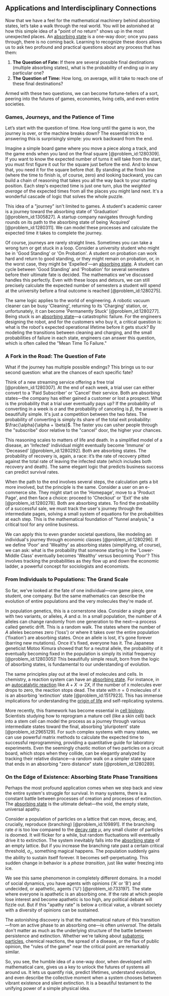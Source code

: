 ## Applications and Interdisciplinary Connections

Now that we have a feel for the mathematical machinery behind absorbing states, let’s take a walk through the real world. You will be astonished at how this simple idea of a "point of no return" shows up in the most unexpected places. An [absorbing state](@article_id:274039) is a one-way door; once you pass through, there is no coming back. Learning to recognize these doors allows us to ask two profound and practical questions about any process that has them:

1.  **The Question of Fate:** If there are several possible final destinations (multiple absorbing states), what is the probability of ending up in any particular one?
2.  **The Question of Time:** How long, on average, will it take to reach one of these final destinations?

Armed with these two questions, we can become fortune-tellers of a sort, peering into the futures of games, economies, living cells, and even entire societies.

### Games, Journeys, and the Patience of Time

Let’s start with the question of time. How long until the game is won, the journey is over, or the machine breaks down? The essential trick to answering this is surprisingly simple: you work backward from the end.

Imagine a simple board game where you move a piece along a track, and the game ends when you land on the final square [@problem_id:1280309]. If you want to know the expected number of turns it will take from the start, you must first figure it out for the square just before the end. And to know that, you need it for the square before *that*. By standing at the finish line (where the time to finish is, of course, zero) and looking backward, you can build a chain of reasoning that takes you all the way back to your starting position. Each step's expected time is just one turn, plus the *weighted average* of the expected times from all the places you might land next. It's a wonderful cascade of logic that solves the whole puzzle.

This idea of a "journey" isn't limited to games. A student's academic career is a journey toward the absorbing state of 'Graduation' [@problem_id:1305827]. A startup company navigates through funding rounds on its path to the absorbing state of being 'Acquired' [@problem_id:1280311]. We can model these processes and calculate the expected time it takes to complete the journey.

Of course, journeys are rarely straight lines. Sometimes you can take a wrong turn or get stuck in a loop. Consider a university student who might be in 'Good Standing' or 'On Probation'. A student on probation can work hard and return to good standing, or they might remain on probation, or, in the worst case, they might be 'Expelled'—an [absorbing state](@article_id:274039). A student can cycle between 'Good Standing' and 'Probation' for several semesters before their ultimate fate is decided. The mathematics we've discussed handles this perfectly. Even with these loops and detours, we can still precisely calculate the expected number of semesters a student will spend at the university before a final outcome is reached [@problem_id:1280275].

The same logic applies to the world of engineering. A robotic vacuum cleaner can be busy 'Cleaning', returning to its 'Charging' station, or, unfortunately, it can become 'Permanently Stuck' [@problem_id:1280277]. Being stuck is an [absorbing state](@article_id:274039)—a catastrophic failure. For the engineers designing the robot, and for the customers who buy it, a critical question is: what is the robot's expected operational lifetime before it gets stuck? By modeling the transitions between cleaning and charging, and the small probabilities of failure in each state, engineers can answer this question, which is often called the "Mean Time To Failure."

### A Fork in the Road: The Question of Fate

What if the journey has multiple possible endings? This brings us to our second question: what are the chances of each specific fate?

Think of a new streaming service offering a free trial [@problem_id:1280307]. At the end of each week, a trial user can either convert to a 'Paid Subscriber' or 'Cancel' their service. Both are absorbing states—the company has either gained a customer or lost a prospect. What is the probability that a trial user eventually pays up? If the probability of converting in a week is $\alpha$ and the probability of canceling is $\beta$, the answer is beautifully simple. It's just a competition between the two fates. The probability of converting is simply its share of the total exit probability: $\frac{\alpha}{\alpha + \beta}$. The faster you can usher people through the "subscribe" door relative to the "cancel" door, the higher your chances.

This reasoning scales to matters of life and death. In a simplified model of a disease, an 'Infected' individual might eventually become 'Immune' or 'Deceased' [@problem_id:1280292]. Both are absorbing states. The probability of recovery is, again, a race: it’s the rate of recovery pitted against the total rate of leaving the infected state (which includes both recovery and death). The same elegant logic that predicts business success can predict survival rates.

When the path to the end involves several steps, the calculation gets a bit more involved, but the principle is the same. Consider a user on an e-commerce site. They might start on the 'Homepage', move to a 'Product Page', and then face a choice: proceed to 'Checkout' or 'Exit' the site [@problem_id:1280278]. Both are absorbing states. To find the probability of a successful sale, we must track the user's journey through the intermediate pages, solving a small system of equations for the probabilities at each step. This is the mathematical foundation of "funnel analysis," a critical tool for any online business.

We can apply this to even grander societal questions, like modeling an individual's journey through economic classes [@problem_id:1280296]. If we define 'Poor' and 'Wealthy' as absorbing states (simplifying, of course), we can ask: what is the probability that someone starting in the 'Lower-Middle Class' eventually becomes 'Wealthy' versus becoming 'Poor'? This involves tracking the probabilities as they flow up and down the economic ladder, a powerful concept for sociologists and economists.

### From Individuals to Populations: The Grand Scale

So far, we've looked at the fate of one individual—one game piece, one student, one company. But the same mathematics can describe the evolution of entire populations and the very molecules they're made of.

In population genetics, this is a cornerstone idea. Consider a single gene with two variants, or alleles, $A$ and $a$. In a small population, the number of $A$ alleles can change randomly from one generation to the next—a process called genetic drift. This is a random walk. The states where the number of $A$ alleles becomes zero ('loss') or where it takes over the entire population ('fixation') are absorbing states. Once an allele is lost, it's gone forever (barring new mutations). Once it's fixed, everyone has it. The Japanese geneticist Motoo Kimura showed that for a neutral allele, the probability of it eventually becoming fixed in the population is simply its initial frequency [@problem_id:1280305]! This beautifully simple result, born from the logic of absorbing states, is fundamental to our understanding of evolution.

The same principles play out at the level of molecules and cells. In chemistry, a reaction system can have an [absorbing state](@article_id:274039). For instance, in an [autocatalytic reaction](@article_id:184743) like $A + X \to 2X$, if the number of `X` molecules ever drops to zero, the reaction stops dead. The state with $n=0$ molecules of `X` is an absorbing 'extinction' state [@problem_id:1517923]. This has immense implications for understanding the [origin of life](@article_id:152158) and self-replicating systems.

More recently, this framework has become essential in [cell biology](@article_id:143124). Scientists studying how to reprogram a mature cell (like a skin cell) back into a stem cell can model the process as a journey through various intermediate states toward the final, absorbing 'pluripotent' state [@problem_id:2965129]. For such complex systems with many states, we can use powerful matrix methods to calculate the expected time to successful reprogramming, providing a quantitative guide for laboratory experiments. Even the seemingly chaotic motion of two particles on a circuit board, which stops when they collide, can be elegantly analyzed by tracking their relative distance—a random walk on a simpler state space that ends in an absorbing "zero distance" state [@problem_id:1280289].

### On the Edge of Existence: Absorbing State Phase Transitions

Perhaps the most profound application comes when we step back and view the entire system's struggle for survival. In many systems, there is a constant battle between processes of creation and processes of extinction. The [absorbing state](@article_id:274039) is the ultimate defeat—the void, the empty state, universal apathy.

Consider a population of particles on a lattice that can move, decay, and, crucially, reproduce (branching) [@problem_id:109891]. If the branching rate $\sigma$ is too low compared to the [decay rate](@article_id:156036) $\mu$, any small cluster of particles is doomed. It will flicker for a while, but random fluctuations will eventually drive it to extinction. The system inevitably falls into the [absorbing state](@article_id:274039) of an empty lattice. But if you increase the branching rate past a certain critical threshold, $\sigma_c$, something magical happens. The population suddenly gains the ability to sustain itself forever. It becomes self-perpetuating. This sudden change in behavior is a *phase transition*, just like water freezing into ice.

We see this same phenomenon in completely different domains. In a model of social dynamics, you have agents with opinions ('A' or 'B') and undecided, or apathetic, agents ('U') [@problem_id:733197]. The state where everyone is apathetic is an absorbing one. If the rate at which people lose interest and become apathetic is too high, any political debate will fizzle out. But if this "apathy rate" is below a critical value, a vibrant society with a diversity of opinions can be sustained.

The astonishing discovery is that the mathematical nature of this transition—from an active phase to an absorbing one—is often *universal*. The details don't matter as much as the underlying structure of the battle between persistence and extinction. Whether we're talking about [subatomic particles](@article_id:141998), chemical reactions, the spread of a disease, or the flux of public opinion, the "rules of the game" near the critical point are remarkably similar.

So, you see, the humble idea of a one-way door, when developed with mathematical care, gives us a key to unlock the futures of systems all around us. It lets us quantify risk, predict lifetimes, understand evolution, and even describe the collective moment when a system chooses between vibrant existence and silent extinction. It is a beautiful testament to the unifying power of a simple physical idea.